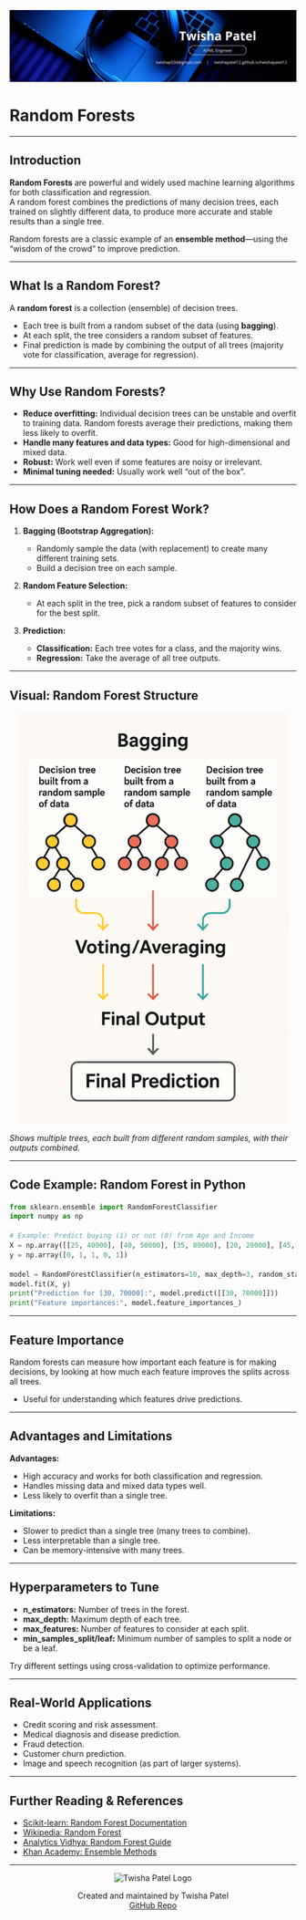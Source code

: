 ![Banner](https://github.com/twishapatel12/AI-ML-Journal/blob/main/assets/aiml-banner.png)

# Random Forests

---

## Introduction

**Random Forests** are powerful and widely used machine learning algorithms for both classification and regression.  
A random forest combines the predictions of many decision trees, each trained on slightly different data, to produce more accurate and stable results than a single tree.

Random forests are a classic example of an **ensemble method**—using the “wisdom of the crowd” to improve prediction.

---

## What Is a Random Forest?

A **random forest** is a collection (ensemble) of decision trees.  
- Each tree is built from a random subset of the data (using **bagging**).
- At each split, the tree considers a random subset of features.
- Final prediction is made by combining the output of all trees (majority vote for classification, average for regression).

---

## Why Use Random Forests?

- **Reduce overfitting:** Individual decision trees can be unstable and overfit to training data. Random forests average their predictions, making them less likely to overfit.
- **Handle many features and data types:** Good for high-dimensional and mixed data.
- **Robust:** Work well even if some features are noisy or irrelevant.
- **Minimal tuning needed:** Usually work well “out of the box”.

---

## How Does a Random Forest Work?

1. **Bagging (Bootstrap Aggregation):**
   - Randomly sample the data (with replacement) to create many different training sets.
   - Build a decision tree on each sample.

2. **Random Feature Selection:**
   - At each split in the tree, pick a random subset of features to consider for the best split.

3. **Prediction:**
   - **Classification:** Each tree votes for a class, and the majority wins.
   - **Regression:** Take the average of all tree outputs.

---

## Visual: Random Forest Structure

<p align="center">
  <img src="https://github.com/twishapatel12/AI-ML-Journal/blob/main/assets/random-forest-diagram.png" alt="Random Forest Structure" width="480"/>
</p>

*Shows multiple trees, each built from different random samples, with their outputs combined.*

---

## Code Example: Random Forest in Python

```python
from sklearn.ensemble import RandomForestClassifier
import numpy as np

# Example: Predict buying (1) or not (0) from Age and Income
X = np.array([[25, 40000], [40, 50000], [35, 80000], [20, 20000], [45, 120000]])
y = np.array([0, 1, 1, 0, 1])

model = RandomForestClassifier(n_estimators=10, max_depth=3, random_state=42)
model.fit(X, y)
print("Prediction for [30, 70000]:", model.predict([[30, 70000]]))
print("Feature importances:", model.feature_importances_)
````

---

## Feature Importance

Random forests can measure how important each feature is for making decisions, by looking at how much each feature improves the splits across all trees.

* Useful for understanding which features drive predictions.

---

## Advantages and Limitations

**Advantages:**

* High accuracy and works for both classification and regression.
* Handles missing data and mixed data types well.
* Less likely to overfit than a single tree.

**Limitations:**

* Slower to predict than a single tree (many trees to combine).
* Less interpretable than a single tree.
* Can be memory-intensive with many trees.

---

## Hyperparameters to Tune

* **n\_estimators:** Number of trees in the forest.
* **max\_depth:** Maximum depth of each tree.
* **max\_features:** Number of features to consider at each split.
* **min\_samples\_split/leaf:** Minimum number of samples to split a node or be a leaf.

Try different settings using cross-validation to optimize performance.

---

## Real-World Applications

* Credit scoring and risk assessment.
* Medical diagnosis and disease prediction.
* Fraud detection.
* Customer churn prediction.
* Image and speech recognition (as part of larger systems).

---

## Further Reading & References

* [Scikit-learn: Random Forest Documentation](https://scikit-learn.org/stable/modules/ensemble.html#random-forests)
* [Wikipedia: Random Forest](https://en.wikipedia.org/wiki/Random_forest)
* [Analytics Vidhya: Random Forest Guide](https://www.analyticsvidhya.com/blog/2021/06/random-forest-classifier/)
* [Khan Academy: Ensemble Methods](https://www.khanacademy.org/math/statistics-probability)

---

<p align="center">
  <img src="https://github.com/twishapatel12/AI-ML-Journal/blob/main/assets/twisha-patel-logo.png" alt="Twisha Patel Logo" width="80"/>
</p>
<p align="center">
  Created and maintained by Twisha Patel  
  <br>
  <a href="https://github.com/twishapatel12/AI-ML-Journal">GitHub Repo</a>
</p>